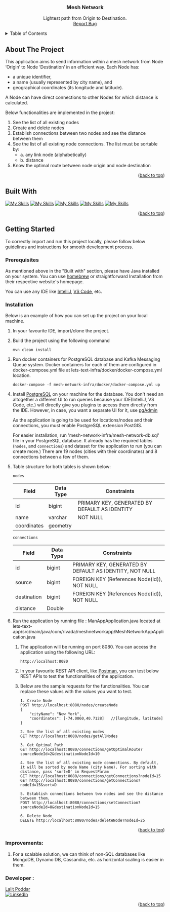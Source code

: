 <a name="readme-top"></a>

<br />
<div style="text-align: center;">
  <h3 align="center">Mesh Network</h3>
  <p align="center">
   Lightest path from Origin to Destination.
    <br />
    <a href="https://github.com/lalitpo/mesh-network-service/issues">Report Bug</a> 
  </p>
</div>


<!-- TABLE OF CONTENTS -->
<details>
  <summary>Table of Contents</summary>
  <ol>
    <li>
      <a href="#about-the-project">About The Project</a>
    </li>
    <li><a href="#built-with">Built With</a></li>
    <li>
      <a href="#getting-started">Getting Started</a>
      <ul>
        <li><a href="#prerequisites">Prerequisites</a></li>
        <li><a href="#installation">Installation</a></li>
      </ul>
    </li>
    <li><a href="#contact">Contact</a></li>
  </ol>
</details>



<!-- ABOUT THE PROJECT -->

## About The Project

This application aims to send information within a mesh network from Node ‘Origin’ to
Node ‘Destination’ in an efficient way.
Each Node has:

- a unique identifier,
- a name (usually represented by city name), and
- geographical coordinates (its longitude and latitude).

A Node can have direct connections to other Nodes for which distance is calculated.

Below functionalities are implemented in the project:

1. See the list of all existing nodes
2. Create and delete nodes
3. Establish connections between two nodes and see the distance between them
4. See the list of all existing node connections. The list must be sortable by:
   - a. any link node (alphabetically)
   - b. distance
5. Know the optimal route between node origin and node destination

<p align="right">(<a href="#readme-top">back to top</a>)</p>

## Built With

[![My Skills](https://skillicons.dev/icons?i=java)](https://www.oracle.com/java/)
[![My Skills](https://skillicons.dev/icons?i=spring)](https://www.spring.io/)
[![My Skills](https://skillicons.dev/icons?i=maven)](https://maven.apache.org/)
[![My Skills](https://skillicons.dev/icons?i=postgres)](https://www.postgresql.org/)
[![My Skills](https://skillicons.dev/icons?i=docker)](https://www.docker.com/)


<p align="right">(<a href="#readme-top">back to top</a>)</p>

## Getting Started

To correctly import and run this project locally, please follow below guidelines and instructions for smooth development
process.

### Prerequisites

As mentioned above in the "Built with" section, please have Java installed on your system.
You can use [homebrew](https://brew.sh) or straightforward Installation from their respective website's homepage.

You can use any IDE like [IntelliJ](https://www.jetbrains.com/idea/), [VS Code](https://code.visualstudio.com), etc.

### Installation

Below is an example of how you can set up the project on your local machine.

1. In your favourite IDE, import/clone the project.
2. Build the project using the following command

    ```
    mvn clean install
    ```
3. Run docker containers for PostgreSQL database and Kafka Messaging Queue system.
   Docker containers for each of them are configured in docker-compose.yml file at
   lets-text-infra/docker/docker-compose.yml location.

    ```
    docker-compose -f mesh-network-infra/docker/docker-compose.yml up
    ```

4. Install [PostgreSQL](https://www.postgresql.org) on your machine for the database. You don't need an altogether a
   different UI to run queries because your IDE(IntelliJ, VS Code, etc.) will directly give you plugins to access them
   directly from the IDE.
   However, in case, you want a separate UI for it, use [pgAdmin](https://www.pgadmin.org)

   As the application is going to be used for locations/nodes and their connections, you must enable PostgreSQL
   extension PostGIS.

   For easier installation, run 'mesh-network-infra/mesh-network-db.sql' file in your PostgreSQL database.
   It already has the required tables (`nodes`, and `connections`) and dataset for the application to run (you can
   create more.)
   There are 19 nodes (cities with their coordinates) and 8 connections between a few of them.

5. Table structure for both tables is shown below:

   `nodes`

   | Field       | Data Type | Constraints                                   |
   |-------------|-----------|-----------------------------------------------|
   | id          | bigint    | PRIMARY KEY, GENERATED BY DEFAULT AS IDENTITY |
   | name        | varchar   | NOT NULL                                      |
   | coordinates | geometry  |                                               |

   `connections`

   | Field       | Data Type | Constraints                                             |
   |-------------|-----------|---------------------------------------------------------|
   | id          | bigint    | PRIMARY KEY, GENERATED BY DEFAULT AS IDENTITY, NOT NULL |
   | source      | bigint    | FOREIGN KEY (References Node(id)), NOT NULL             |
   | destination | bigint    | FOREIGN KEY (References Node(id)), NOT NULL             |
   | distance    | Double    |                                                         |


6. Run the application by running file : ManAppApplication.java located at
   lets-text-app/src/main/java/com/rivada/meshnetworkapp/MeshNetworkAppApplication.java

    1. The application will be running on port 8080. You can access the application using the following URL:

        ```
        http://localhost:8080
        ```

    2. In your favourite REST API client, like [Postman](https://www.postman.com/), you can test below REST APIs to test
       the functionalities of the application.
    3. Below are the sample requests for the functionalities. You can
       replace these values with the values you want to test.

        ```
        1. Create Node
        POST http://localhost:8080/nodes/createNode
        {
            "cityName": "New York",
            "coordinates": [-74.0060,40.7128]   //[longitude, latitude]
        }

        2. See the list of all existing nodes
        GET http://localhost:8080/nodes/getAllNodes

        3. Get Optimal Path
        GET http://localhost:8080/connections/getOptimalRoute?sourceNodeId=2&destinationNodeId=10
       
        4. See the list of all existing node connections. By default, it will be sorted by node Name (city Name). For sorting with distance, pass 'sort=D' in RequestParam
        GET http://localhost:8080/connections/getConnections?nodeId=15
        GET http://localhost:8080/connections/getConnections?nodeId=15&sort=D
       
        5. Establish connections between two nodes and see the distance between them.
        POST http://localhost:8080/connections/setConnection?sourceNodeId=8&destinationNodeId=15
       
        6. Delete Node
        DELETE http://localhost:8080/nodes/deleteNode?nodeId=25
        ```

<p align="right">(<a href="#readme-top">back to top</a>)</p>

### Improvements:

1. For a scalable solution, we can think of non-SQL databases like MongoDB, Dynamo DB, Cassandra, etc. as horizontal
   scaling is easier in them.

### Developer :

[Lalit Poddar](mailto:lalit.poddar@gmail.com)  
[![LinkedIn][linkedin-shield]][linkedin-url]

<p align="right">(<a href="#readme-top">back to top</a>)</p>


<!-- MARKDOWN LINKS & IMAGES -->
<!-- https://www.markdownguide.org/basic-syntax/#reference-style-links --> 

[linkedin-shield]: https://img.shields.io/badge/-LinkedIn-black.svg?style=for-the-badge&logo=linkedin&colorB=555

[linkedin-url]: https://www.linkedin.com/in/lalit-poddar/
